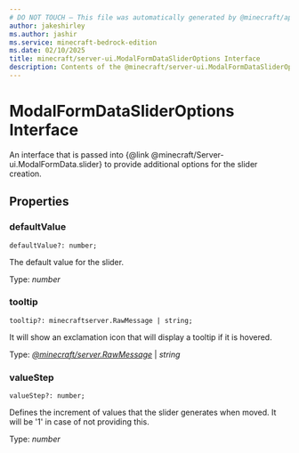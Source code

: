 ```yaml
---
# DO NOT TOUCH — This file was automatically generated by @minecraft/api-docs-generator, to report problems file an issue at https://github.com/Mojang/minecraft-scripting-libraries
author: jakeshirley
ms.author: jashir
ms.service: minecraft-bedrock-edition
ms.date: 02/10/2025
title: minecraft/server-ui.ModalFormDataSliderOptions Interface
description: Contents of the @minecraft/server-ui.ModalFormDataSliderOptions class.
---
```

# ModalFormDataSliderOptions Interface

An interface that is passed into {@link @minecraft/Server-ui.ModalFormData.slider} to provide additional options for the slider creation.

## Properties

### **defaultValue**
`defaultValue?: number;`

The default value for the slider.

Type: *number*

### **tooltip**
`tooltip?: minecraftserver.RawMessage | string;`

It will show an exclamation icon that will display a tooltip if it is hovered.

Type: [*@minecraft/server.RawMessage*](../../../scriptapi/minecraft/server/RawMessage.md) | *string*

### **valueStep**
`valueStep?: number;`

Defines the increment of values that the slider generates when moved. It will be '1' in case of not providing this.

Type: *number*
